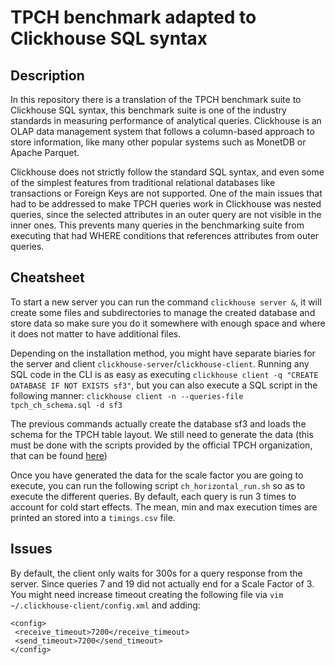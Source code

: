 # TPCH benchmark adapted to Clickhouse SQL syntax

## Description

In this repository there is a translation of the TPCH benchmark suite to Clickhouse SQL syntax, this benchmark suite is one of the industry standards in measuring performance of analytical queries. Clickhouse is an OLAP data management system that follows a column-based approach to store information, like many other popular systems such as MonetDB or Apache Parquet. 

Clickhouse does not strictly follow the standard SQL syntax, and even some of the simplest features from traditional relational databases like transactions or Foreign Keys are not supported. One of the main issues that had to be addressed to make TPCH queries work in Clickhouse was nested queries, since the selected attributes in an outer query are not visible in the inner ones. This prevents many queries in the benchmarking suite from executing that had WHERE conditions that references attributes from outer queries.

## Cheatsheet

To start a new server you can run the command `clickhouse server &`, it will create some files and subdirectories to manage the created database and store data so make sure you do it somewhere with enough space and where it does not matter to have additional files. 

Depending on the installation method, you might have separate biaries for the server and client `clickhouse-server`/`clickhouse-client`. Running any SQL code in the CLI is as easy as executing `clickhouse client -q "CREATE DATABASE IF NOT EXISTS sf3"`, but you can also execute a SQL script in the following manner: `clickhouse client -n --queries-file tpch_ch_schema.sql -d sf3`

The previous commands actually create the database sf3 and loads the schema for the TPCH table layout. We still need to generate the data (this must be done with the scripts provided by the official TPCH organization, that can be found [here](https://tpc.org/TPC_Documents_Current_Versions/download_programs/tools-download-request5.asp?bm_type=TPC-H&bm_vers=3.0.0&mode=CURRENT-ONLY))

Once you have generated the data for the scale factor you are going to execute, you can run the following script `ch_horizontal_run.sh` so as to execute the different queries. By default, each query is run 3 times to account for cold start effects. The mean, min and max execution times are printed an stored into a `timings.csv` file.

## Issues 

By default, the client only waits for 300s for a query response from the server. Since queries 7 and 19 did not actually end for a Scale Factor of 3. You might need increase timeout creating the following file via `vim ~/.clickhouse-client/config.xml` and adding:

```
<config>
 <receive_timeout>7200</receive_timeout>
 <send_timeout>7200</send_timeout>
</config>
```


